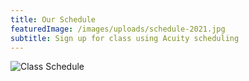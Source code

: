 ```yaml
---
title: Our Schedule
featuredImage: /images/uploads/schedule-2021.jpg
subtitle: Sign up for class using Acuity scheduling
---
```


![Class Schedule](/images/uploads/schedule.jpg)
